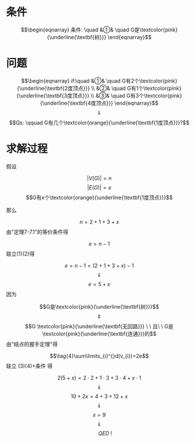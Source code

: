 # 条件

$$\begin{eqnarray}
条件: \quad
&①& \quad G是\textcolor{pink}{\underline{\textbf{树}}} 
\end{eqnarray}$$

# 问题

$$\begin{eqnarray}
if:\quad
&①& \quad G有2个\textcolor{pink}{\underline{\textbf{2度顶点}}} \\
&②& \quad G有1个\textcolor{pink}{\underline{\textbf{3度顶点}}} \\
&③& \quad G有3个\textcolor{pink}{\underline{\textbf{4度顶点}}}
\end{eqnarray}$$
$$\quad \Downarrow \quad $$
$$Qs: \qquad G有几个\textcolor{orange}{\underline{\textbf{1度顶点}}}?$$

# 求解过程

假设

$$|V(G)|=n$$
$$|E(G)|=e$$
$$G有x个\textcolor{orange}{\underline{\textbf{1度顶点}}}$$

那么

$$\tag{1}n=2+1+3+x$$
由"定理7-7.1"的等价条件得

$$\tag{2}e=n-1$$
联立(1)(2)得

$$e=n-1=(2+1+3+x)-1$$
$$\quad \Downarrow \quad $$
$$\tag{3}e=5+x$$
因为

$$G是\textcolor{pink}{\underline{\textbf{树}}}$$
$$\quad \Updownarrow \quad$$
$$G \textcolor{pink}{\underline{\textbf{无回路}}} \ \ 且\ \ G是\textcolor{pink}{\underline{\textbf{连通}}}的$$
由"结点的握手定理"得

$$\tag{4}\sum\limits_{i}^{}d(v_{i})=2e$$
联立 (3)(4)+条件 得

$$2(5+x)=2 \cdot 2 + 1 \cdot 3 + 3 \cdot 4 + x \cdot 1$$
$$\quad \Downarrow \quad $$
$$10+2x = 4+3+12+x$$
$$\quad \Downarrow \quad $$
$$x=9$$
$$\quad \Downarrow \quad $$
$$\qquad QED\ !$$